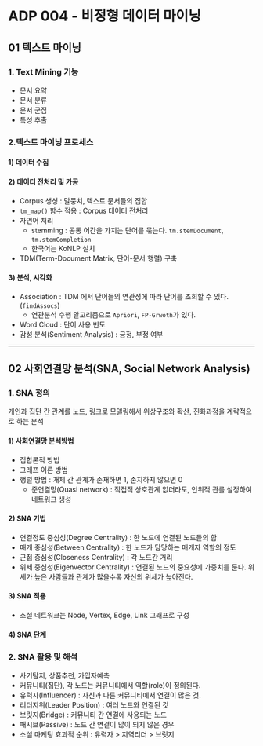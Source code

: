 # ADP 004 - 비정형 데이터 마이닝



## 01 텍스트 마이닝

### 1. Text Mining 기능

* 문서 요약
* 문서 분류
* 문서 군집
* 특성 추출





### 2.텍스트 마이닝 프로세스

#### 1) 데이터 수집

#### 2) 데이터 전처리 및 가공

*  Corpus 생성 : 말뭉치, 텍스트 문서들의 집합
* `tm_map()` 함수 적용 : Corpus 데이터 전처리
* 자연어 처리
  * stemming : 공통 어간을 가지는 단어를 묶는다. `tm.stemDocument`, `tm.stemCompletion`
  * 한국어는 KoNLP 설치
* TDM(Term-Document Matrix, 단어-문서 행렬) 구축

#### 3) 분석, 시각화

* Association : TDM 에서 단어들의 연관성에 따라 단어를 조회할 수 있다. (`findAssocs`)
  * 연관분석 수행 알고리즘으로 `Apriori`, `FP-Grwoth`가 있다.
* Word Cloud  : 단어 사용 빈도
* 감성 분석(Sentiment Analysis) : 긍정, 부정 여부



---

## 02 사회연결망 분석(SNA, Social Network Analysis)

### 1. SNA 정의

개인과 집단 간 관계를 노드, 링크로 모델링해서 위상구조와 확산, 진화과정을 계략적으로 하는 분석



#### 1) 사회연결망 분석방법

* 집합론적 방법
* 그래프 이론 방법
* 행렬 방법 : 개체 간 관계가 존재하면 1, 존지하지 않으면 0
  * 준연결망(Quasi network) : 직접적 상호관계 없더라도, 인위적 관를 설정하여 네트워크 생성

#### 2) SNA 기법

* 연결정도 중심성(Degree Centrality) : 한 노드에 연결된 노드들의 합
* 매개 중심성(Between Centrality) : 한 노드가 담당하는 매개자 역할의 정도
* 근접 중심성(Closeness Centrality) : 각 노드간 거리
* 위세 중심성(Eigenvector Centrality) : 연결된 노드의 중요성에 가중치를 둔다. 위세가 높은 사람들과 관계가 많을수록 자신의 위세가 높아진다.

#### 3) SNA 적용

* 소셜 네트워크는 Node, Vertex, Edge, Link 그래프로 구성



#### 4) SNA 단계



### 2. SNA 활용 및 해석

* 사기탐지, 상품추천, 가입자예측
* 커뮤니티(집단), 각 노드는 커뮤니티에서 역할(role)이 정의된다.
* 유력자(Influencer) : 자신과 다른 커뮤니티에서 연결이 많은 것.
* 리더지위(Leader Position) : 여러 노드와 연결된 것
* 브릿지(Bridge) : 커뮤니티 간 연결에 사용되는 노드
* 패시브(Passive) : 노드 간 연결이 많이 되지 않은 경우
* 소셜 마케팅 효과적 순위 : 유력자 > 지역리더 > 브릿지

